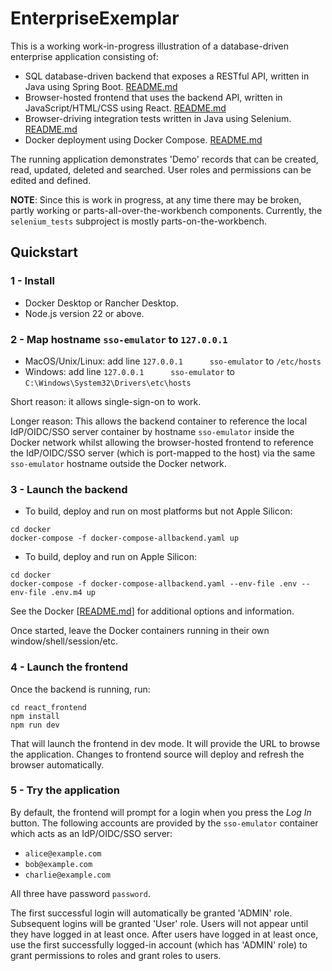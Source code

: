 # EnterpriseExemplar

This is a working work-in-progress illustration of a database-driven enterprise application consisting of:
- SQL database-driven backend that exposes a RESTful API, written in Java using Spring Boot.  [README.md](./java_backend/README.md)
- Browser-hosted frontend that uses the backend API, written in JavaScript/HTML/CSS using React.  [README.md](./react_frontend/README.md)
- Browser-driving integration tests written in Java using Selenium.  [README.md](./selenium_tests/README.md)
- Docker deployment using Docker Compose.  [README.md](./docker/README.md)

The running application demonstrates 'Demo' records that can be created, read, updated, deleted and searched. User
roles and permissions can be edited and defined.

**NOTE**: Since this is work in progress, at any time there may be broken, partly working or parts-all-over-the-workbench components. 
Currently, the `selenium_tests` subproject is mostly parts-on-the-workbench.

## Quickstart

### 1 - Install
- Docker Desktop or Rancher Desktop.
- Node.js version 22 or above.

### 2 - Map hostname `sso-emulator` to `127.0.0.1`
- MacOS/Unix/Linux: add line `127.0.0.1      sso-emulator` to `/etc/hosts`
- Windows: add line `127.0.0.1      sso-emulator` to `C:\Windows\System32\Drivers\etc\hosts`

Short reason: it allows single-sign-on to work.

Longer reason: This allows the backend container to reference the local IdP/OIDC/SSO server container by hostname `sso-emulator` inside the Docker network
whilst allowing the browser-hosted frontend to reference the IdP/OIDC/SSO server (which is port-mapped to the host) via the same
`sso-emulator` hostname outside the Docker network.

### 3 - Launch the backend

- To build, deploy and run on most platforms but not Apple Silicon:
```shell
cd docker
docker-compose -f docker-compose-allbackend.yaml up
```

- To build, deploy and run on Apple Silicon:
```shell
cd docker
docker-compose -f docker-compose-allbackend.yaml --env-file .env --env-file .env.m4 up
```

See the Docker [[README.md](./docker/README.md)] for additional options and information.

Once started, leave the Docker containers running in their own window/shell/session/etc.

### 4 - Launch the frontend

Once the backend is running, run:
```shell
cd react_frontend
npm install
npm run dev
```

That will launch the frontend in dev mode. It will provide the URL to browse the application.
Changes to frontend source will deploy and refresh the browser automatically.

### 5 - Try the application

By default, the frontend will prompt for a login when you press the
*Log In* button. The following accounts are provided by the `sso-emulator` container which acts
as an IdP/OIDC/SSO server:

- `alice@example.com`
- `bob@example.com`
- `charlie@example.com`

All three have password `password`.

The first successful login will automatically be granted 'ADMIN' role. Subsequent logins will be granted 'User' role. Users will
not appear until they have logged in at least once. After users have logged in at least once, use the
first successfully logged-in account (which has 'ADMIN' role) to grant permissions to roles and grant roles to users.
